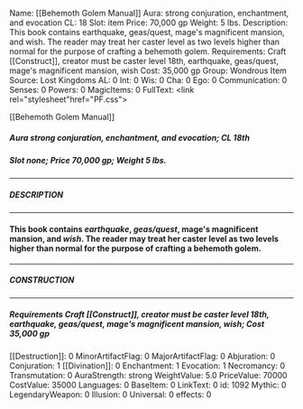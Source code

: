 Name: [[Behemoth Golem Manual]]
Aura: strong conjuration, enchantment, and evocation
CL: 18
Slot: item
Price: 70,000 gp
Weight: 5 lbs.
Description: This book contains earthquake, geas/quest, mage's magnificent mansion, and wish. The reader may treat her caster level as two levels higher than normal for the purpose of crafting a behemoth golem.
Requirements: Craft [[Construct]], creator must be caster level 18th, earthquake, geas/quest, mage's magnificent mansion, wish
Cost: 35,000 gp
Group: Wondrous Item
Source: Lost Kingdoms
AL: 0
Int: 0
Wis: 0
Cha: 0
Ego: 0
Communication: 0
Senses: 0
Powers: 0
MagicItems: 0
FullText: <link rel="stylesheet"href="PF.css"><div class="heading"><p class="alignleft">[[Behemoth Golem Manual]]</p><div style="clear: both;"></div></div><div><h5><b>Aura </b>strong conjuration, enchantment, and evocation; <b>CL </b>18th</h5><h5><b>Slot </b>none; <b>Price </b>70,000 gp; <b>Weight </b>5 lbs.</h5></div><hr/><div><h5><b>DESCRIPTION</b></h5></div><hr/><div><h4><p>This book contains <i>earthquake</i>, <i>geas/quest</i>, mage's magnificent mansion, and <i>wish</i>. The reader may treat her caster level as two levels higher than normal for the purpose of crafting a behemoth golem.</p></h4></div><hr/><div><h5><b>CONSTRUCTION</b></h5></div><hr/><div><h5><b>Requirements </b>Craft [[Construct]], creator must be caster level 18th, <i>earthquake</i>, <i>geas/quest</i>, <i>mage's magnificent mansion</i>, <i>wish</i>; <b>Cost </b>35,000 gp</h5></div>
[[Destruction]]: 0
MinorArtifactFlag: 0
MajorArtifactFlag: 0
Abjuration: 0
Conjuration: 1
[[Divination]]: 0
Enchantment: 1
Evocation: 1
Necromancy: 0
Transmutation: 0
AuraStrength: strong
WeightValue: 5.0
PriceValue: 70000
CostValue: 35000
Languages: 0
BaseItem: 0
LinkText: 0
id: 1092
Mythic: 0
LegendaryWeapon: 0
Illusion: 0
Universal: 0
effects: 0
